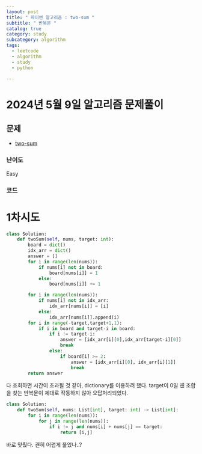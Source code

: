 ```yaml
---
layout: post
title: " 파이썬 알고리즘 : two-sum "
subtitle: " 반복문 "
catalog: true
category: study
subcategory: algorithm
tags:
  - leetcode
  - algorithm
  - study
  - python

---
```


# 2024년 5월 9일 알고리즘 문제풀이

## 문제
- [two-sum](https://leetcode.com/problems/two-sum/description/)

### 난이도

Easy

### 코드

# 1차시도

```python
class Solution:
    def twoSum(self, nums, target: int):
        board = dict()
        idx_arr = dict()
        answer = []
        for i in range(len(nums)):
            if nums[i] not in board:
                board[nums[i]] = 1
            else:
                board[nums[i]] += 1

        for i in range(len(nums)):
            if nums[i] not in idx_arr:
                idx_arr[nums[i]] = [i]
            else:
                idx_arr[nums[i]].append(i)
        for i in range(-target,target+1,1):
            if i in board and target-i in board:
                if i != target-i:
                    answer = [idx_arr[i][0],idx_arr[target-i][0]]
                    break
                else:
                    if board[i] >= 2:
                        answer = [idx_arr[i][0], idx_arr[i][1]]
                        break
        return answer
```

다 조회하면 시간이 초과될 것 같아, dictionary를 이용하려 했다. target이 0일 떈 조합을 찾는 반복문이 제대로 작동하지 않아 오답처리되었다.

```python
class Solution:
    def twoSum(self, nums: List[int], target: int) -> List[int]: 
        for i in range(len(nums)):
            for j in range(len(nums)):
                if i != j and nums[i] + nums[j] == target:
                    return [i,j]
```

바로 맞췄다. 괜히 어렵게 풀었나..?